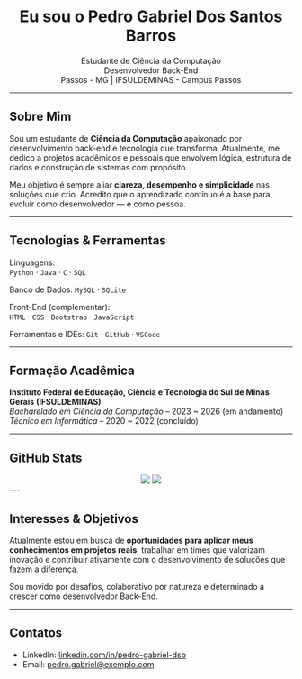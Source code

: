 
<h1 align="center">Eu sou o Pedro Gabriel Dos Santos Barros</h1>

<p align="center">
   Estudante de Ciência da Computação <br>
   Desenvolvedor Back-End <br>
   Passos - MG | IFSULDEMINAS - Campus Passos
</p>

---

##  Sobre Mim

Sou um estudante de **Ciência da Computação** apaixonado por desenvolvimento back-end e tecnologia que transforma. Atualmente, me dedico a projetos acadêmicos e pessoais que envolvem lógica, estrutura de dados e construção de sistemas com propósito.

Meu objetivo é sempre aliar **clareza, desempenho e simplicidade** nas soluções que crio. Acredito que o aprendizado contínuo é a base para evoluir como desenvolvedor — e como pessoa.

---

##  Tecnologias & Ferramentas

 Linguagens:  
`Python` · `Java` · `C` · `SQL`

 Banco de Dados: 
`MySQL` · `SQLite`

 Front-End (complementar):  
`HTML` · `CSS` · `Bootstrap` · `JavaScript`

Ferramentas e IDEs: 
`Git` · `GitHub` · `VSCode`

---

##  Formação Acadêmica

**Instituto Federal de Educação, Ciência e Tecnologia do Sul de Minas Gerais (IFSULDEMINAS)**  
 *Bacharelado em Ciência da Computação* – 2023 ~ 2026 (em andamento)  
 *Técnico em Informática* – 2020 ~ 2022 (concluído)

---

## GitHub Stats
<div align="center">
  <img src="https://github-readme-stats.vercel.app/api?username=PedroGabriiel&show_icons=true&theme=radical&hide_border=true&rank_icon=github" />
  <img src="https://github-readme-stats.vercel.app/api/top-langs/?username=PedroGabriiel&layout=compact&theme=radical&hide_border=true" />
</div>
---

## Interesses & Objetivos

Atualmente estou em busca de **oportunidades para aplicar meus conhecimentos em projetos reais**, trabalhar em times que valorizam inovação e contribuir ativamente com o desenvolvimento de soluções que fazem a diferença.

Sou movido por desafios, colaborativo por natureza e determinado a crescer como desenvolvedor Back-End.

---

##  Contatos

- LinkedIn: [linkedin.com/in/pedro-gabriel-dsb](https://www.linkedin.com/in/pedro-gabriel-dsb/)
- Email: pedro.gabriel@exemplo.com
